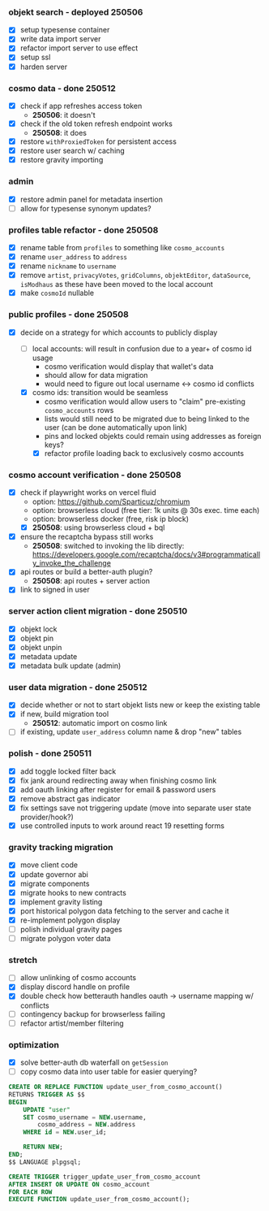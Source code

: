 ### objekt search - deployed 250506

- [x] setup typesense container
- [x] write data import server
- [x] refactor import server to use effect
- [x] setup ssl
- [x] harden server

### cosmo data - done 250512

- [x] check if app refreshes access token
  - **250506**: it doesn't
- [x] check if the old token refresh endpoint works
  - **250508**: it does
- [x] restore `withProxiedToken` for persistent access
- [x] restore user search w/ caching
- [x] restore gravity importing

### admin

- [x] restore admin panel for metadata insertion
- [ ] allow for typesense synonym updates?

### profiles table refactor - done 250508

- [x] rename table from `profiles` to something like `cosmo_accounts`
- [x] rename `user_address` to `address`
- [x] rename `nickname` to `username`
- [x] remove `artist`, `privacyVotes`, `gridColumns`, `objektEditor`, `dataSource`, `isModhaus` as these have been moved to the local account
- [x] make `cosmoId` nullable

### public profiles - done 250508

- [x] decide on a strategy for which accounts to publicly display

  - [ ] local accounts: will result in confusion due to a year+ of cosmo id usage
    - cosmo verification would display that wallet's data
    - should allow for data migration
    - would need to figure out local username <-> cosmo id conflicts
  - [x] cosmo ids: transition would be seamless
    - cosmo verification would allow users to "claim" pre-existing `cosmo_accounts` rows
    - lists would still need to be migrated due to being linked to the user (can be done automatically upon link)
    - pins and locked objekts could remain using addresses as foreign keys?
    - [x] refactor profile loading back to exclusively cosmo accounts

### cosmo account verification - done 250508

- [x] check if playwright works on vercel fluid
  - option: https://github.com/Sparticuz/chromium
  - option: browserless cloud (free tier: 1k units @ 30s exec. time each)
  - option: browserless docker (free, risk ip block)
  - [x] **250508**: using browserless cloud + bql
- [x] ensure the recaptcha bypass still works
  - **250508**: switched to invoking the lib directly: https://developers.google.com/recaptcha/docs/v3#programmatically_invoke_the_challenge
- [x] api routes or build a better-auth plugin?
  - **250508**: api routes + server action
- [x] link to signed in user

### server action client migration - done 250510

- [x] objekt lock
- [x] objekt pin
- [x] objekt unpin
- [x] metadata update
- [x] metadata bulk update (admin)

### user data migration - done 250512

- [x] decide whether or not to start objekt lists new or keep the existing table
- [x] if new, build migration tool
  - **250512**: automatic import on cosmo link
- [ ] if existing, update `user_address` column name & drop "new" tables

### polish - done 250511

- [x] add toggle locked filter back
- [x] fix jank around redirecting away when finishing cosmo link
- [x] add oauth linking after register for email & password users
- [x] remove abstract gas indicator
- [x] fix settings save not triggering update (move into separate user state provider/hook?)
- [x] use controlled inputs to work around react 19 resetting forms

### gravity tracking migration

- [x] move client code
- [x] update governor abi
- [x] migrate components
- [x] migrate hooks to new contracts
- [x] implement gravity listing
- [x] port historical polygon data fetching to the server and cache it
- [x] re-implement polygon display
- [ ] polish individual gravity pages
- [ ] migrate polygon voter data

### stretch

- [ ] allow unlinking of cosmo accounts
- [x] display discord handle on profile
- [x] double check how betterauth handles oauth -> username mapping w/ conflicts
- [ ] contingency backup for browserless failing
- [ ] refactor artist/member filtering

### optimization

- [x] solve better-auth db waterfall on `getSession`
- [ ] copy cosmo data into user table for easier querying?

```sql
CREATE OR REPLACE FUNCTION update_user_from_cosmo_account()
RETURNS TRIGGER AS $$
BEGIN
    UPDATE "user"
    SET cosmo_username = NEW.username,
        cosmo_address = NEW.address
    WHERE id = NEW.user_id;

    RETURN NEW;
END;
$$ LANGUAGE plpgsql;

CREATE TRIGGER trigger_update_user_from_cosmo_account
AFTER INSERT OR UPDATE ON cosmo_account
FOR EACH ROW
EXECUTE FUNCTION update_user_from_cosmo_account();
```
